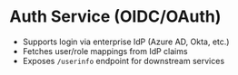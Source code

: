 # Auth Service (OIDC/OAuth)

- Supports login via enterprise IdP (Azure AD, Okta, etc.)
- Fetches user/role mappings from IdP claims
- Exposes `/userinfo` endpoint for downstream services
